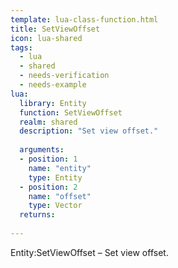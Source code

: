 ```yaml
---
template: lua-class-function.html
title: SetViewOffset
icon: lua-shared
tags:
  - lua
  - shared
  - needs-verification
  - needs-example
lua:
  library: Entity
  function: SetViewOffset
  realm: shared
  description: "Set view offset."
  
  arguments:
  - position: 1
    name: "entity"
    type: Entity
  - position: 2
    name: "offset"
    type: Vector
  returns:
    
---
```


<div class="lua__search__keywords">
Entity:SetViewOffset &#x2013; Set view offset.
</div>
